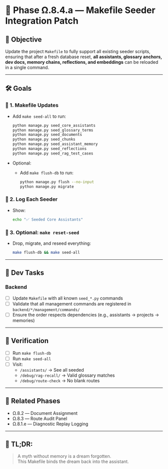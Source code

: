 # 🧠 Phase Ω.8.4.a — Makefile Seeder Integration Patch

## 🧭 Objective

Update the project `Makefile` to fully support all existing seeder scripts, ensuring that after a fresh database reset, **all assistants, glossary anchors, dev docs, memory chains, reflections, and embeddings** can be reloaded in a single command.

---

## 🛠 Goals

### 🔹 1. Makefile Updates
- Add `make seed-all` to run:
  ```bash
  python manage.py seed_core_assistants
  python manage.py seed_glossary_terms
  python manage.py seed_documents
  python manage.py seed_chunks
  python manage.py seed_assistant_memory
  python manage.py seed_reflections
  python manage.py seed_rag_test_cases
  ```

- Optional:
  - Add `make flush-db` to run:
    ```bash
    python manage.py flush --no-input
    python manage.py migrate
    ```

### 🔹 2. Log Each Seeder
- Show:
  ```bash
  echo "✅ Seeded Core Assistants"
  ```

### 🔹 3. Optional: `make reset-seed`
- Drop, migrate, and reseed everything:
  ```bash
  make flush-db && make seed-all
  ```

---

## 🔧 Dev Tasks

### Backend
- [ ] Update `Makefile` with all known `seed_*.py` commands
- [ ] Validate that all management commands are registered in `backend/*/management/commands/`
- [ ] Ensure the order respects dependencies (e.g., assistants → projects → memories)

---

## 🧪 Verification

- [ ] Run `make flush-db`
- [ ] Run `make seed-all`
- [ ] Visit:
  - `/assistants/` → See all seeded
  - `/debug/rag-recall/` → Valid glossary matches
  - `/debug/route-check` → No blank routes

---

## 🔁 Related Phases
- Ω.8.2 — Document Assignment
- Ω.8.3 — Route Audit Panel
- Ω.8.1.e — Diagnostic Replay Logging

---

## 🧠 TL;DR:
> A myth without memory is a dream forgotten.  
> This Makefile binds the dream back into the assistant.